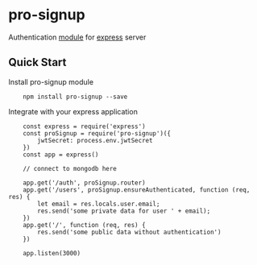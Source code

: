 # pro-signup  
  
Authentication [module](https://www.npmjs.com/package/pro-signup) for [express](https://github.com/expressjs/express) server  
## Quick Start  
Install pro-signup module  
```
    npm install pro-signup --save
```  
Integrate with your express application  
```
    const express = require('express')
    const proSignup = require('pro-signup')({
        jwtSecret: process.env.jwtSecret
    })
    const app = express()

    // connect to mongodb here

    app.get('/auth', proSignup.router)
    app.get('/users', proSignup.ensureAuthenticated, function (req, res) {
        let email = res.locals.user.email;
        res.send('some private data for user ' + email);
    })
    app.get('/', function (req, res) {
        res.send('some public data without authentication')
    })

    app.listen(3000)
```